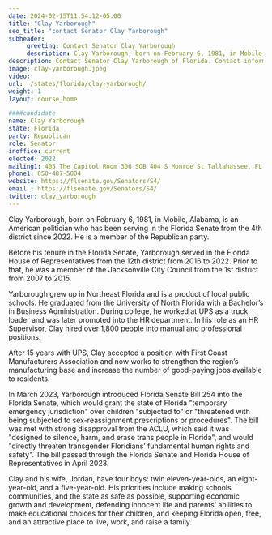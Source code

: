 ```yaml
---
date: 2024-02-15T11:54:12-05:00
title: "Clay Yarborough"
seo_title: "contact Senator Clay Yarborough"
subheader:
     greeting: Contact Senator Clay Yarborough
     description: Clay Yarborough, born on February 6, 1981, in Mobile, Alabama, is an American politician who has been serving in the Florida Senate from the 4th district since 2022. He is a member of the Republican party.
description: Contact Senator Clay Yarborough of Florida. Contact information for Clay Yarborough includes email address, phone number, and mailing address.
image: clay-yarborough.jpeg
video:
url:  /states/florida/clay-yarborough/
weight: 1
layout: course_home

####candidate
name: Clay Yarborough
state: Florida
party: Republican
role: Senator
inoffice: current
elected: 2022
mailing1: 405 The Capitol Room 306 SOB 404 S Monroe St Tallahassee, FL 32399-1100
phone1: 850-487-5004
website: https://flsenate.gov/Senators/S4/
email : https://flsenate.gov/Senators/S4/
twitter: clay_yarborough
---
```


Clay Yarborough, born on February 6, 1981, in Mobile, Alabama, is an American politician who has been serving in the Florida Senate from the 4th district since 2022. He is a member of the Republican party.

Before his tenure in the Florida Senate, Yarborough served in the Florida House of Representatives from the 12th district from 2016 to 2022. Prior to that, he was a member of the Jacksonville City Council from the 1st district from 2007 to 2015.

Yarborough grew up in Northeast Florida and is a product of local public schools. He graduated from the University of North Florida with a Bachelor’s in Business Administration. During college, he worked at UPS as a truck loader and was later promoted into the HR department. In his role as an HR Supervisor, Clay hired over 1,800 people into manual and professional positions.

After 15 years with UPS, Clay accepted a position with First Coast Manufacturers Association and now works to strengthen the region’s manufacturing base and increase the number of good-paying jobs available to residents.

In March 2023, Yarborough introduced Florida Senate Bill 254 into the Florida Senate, which would grant the state of Florida "temporary emergency jurisdiction" over children "subjected to" or "threatened with being subjected to sex-reassignment prescriptions or procedures". The bill was met with strong disapproval from the ACLU, which said it was "designed to silence, harm, and erase trans people in Florida", and would "directly threaten transgender Floridians’ fundamental human rights and safety". The bill passed through the Florida Senate and Florida House of Representatives in April 2023.

Clay and his wife, Jordan, have four boys: twin eleven-year-olds, an eight-year-old, and a five-year-old. His priorities include making schools, communities, and the state as safe as possible, supporting economic growth and development, defending innocent life and parents’ abilities to make educational choices for their children, and keeping Florida open, free, and an attractive place to live, work, and raise a family.
